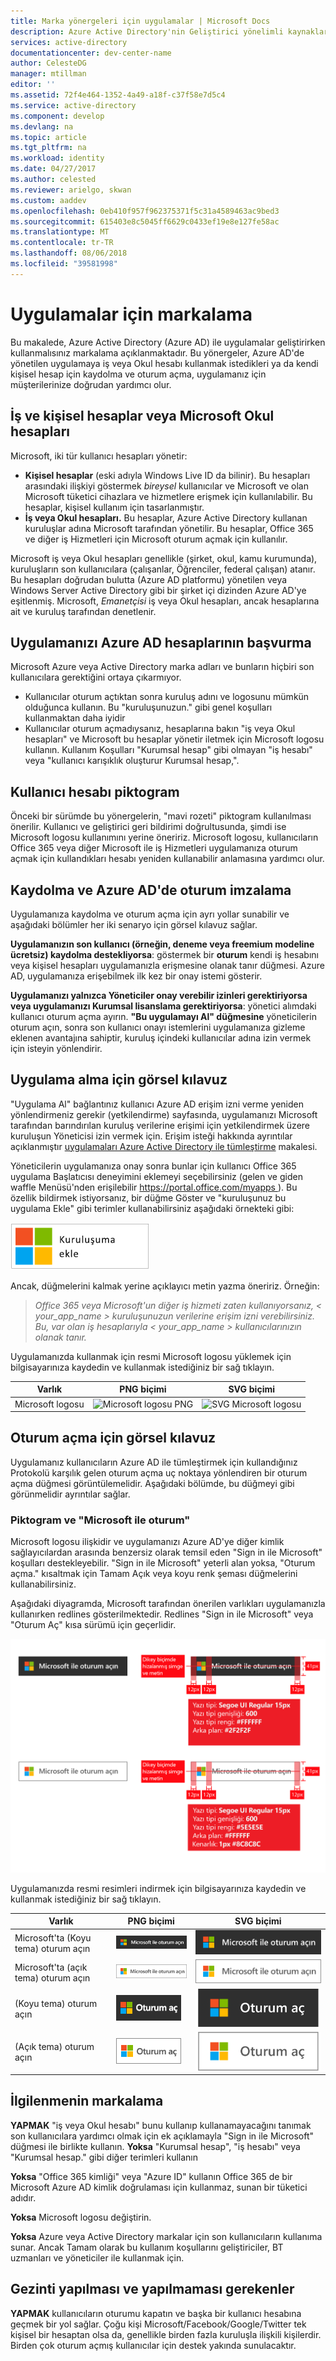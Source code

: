 ```yaml
---
title: Marka yönergeleri için uygulamalar | Microsoft Docs
description: Azure Active Directory'nin Geliştirici yönelimli kaynakları için kapsamlı bir kılavuz
services: active-directory
documentationcenter: dev-center-name
author: CelesteDG
manager: mtillman
editor: ''
ms.assetid: 72f4e464-1352-4a49-a18f-c37f58e7d5c4
ms.service: active-directory
ms.component: develop
ms.devlang: na
ms.topic: article
ms.tgt_pltfrm: na
ms.workload: identity
ms.date: 04/27/2017
ms.author: celested
ms.reviewer: arielgo, skwan
ms.custom: aaddev
ms.openlocfilehash: 0eb410f957f962375371f5c31a4589463ac9bed3
ms.sourcegitcommit: 615403e8c5045ff6629c0433ef19e8e127fe58ac
ms.translationtype: MT
ms.contentlocale: tr-TR
ms.lasthandoff: 08/06/2018
ms.locfileid: "39581998"
---
```

# <a name="branding-guidelines-for-applications"></a>Uygulamalar için markalama

Bu makalede, Azure Active Directory (Azure AD) ile uygulamalar geliştirirken kullanmalısınız markalama açıklanmaktadır. Bu yönergeler, Azure AD'de yönetilen uygulamaya iş veya Okul hesabı kullanmak istedikleri ya da kendi kişisel hesap için kaydolma ve oturum açma, uygulamanız için müşterilerinize doğrudan yardımcı olur.

## <a name="personal-accounts-vs-work-or-school-accounts-from-microsoft"></a>İş ve kişisel hesaplar veya Microsoft Okul hesapları

Microsoft, iki tür kullanıcı hesapları yönetir:

* **Kişisel hesaplar** (eski adıyla Windows Live ID da bilinir). Bu hesapları arasındaki ilişkiyi göstermek *bireysel* kullanıcılar ve Microsoft ve olan Microsoft tüketici cihazlara ve hizmetlere erişmek için kullanılabilir. Bu hesaplar, kişisel kullanım için tasarlanmıştır.
* **İş veya Okul hesapları.** Bu hesaplar, Azure Active Directory kullanan kuruluşlar adına Microsoft tarafından yönetilir. Bu hesaplar, Office 365 ve diğer iş Hizmetleri için Microsoft oturum açmak için kullanılır.

Microsoft iş veya Okul hesapları genellikle (şirket, okul, kamu kurumunda), kuruluşların son kullanıcılara (çalışanlar, Öğrenciler, federal çalışan) atanır. Bu hesapları doğrudan bulutta (Azure AD platformu) yönetilen veya Windows Server Active Directory gibi bir şirket içi dizinden Azure AD'ye eşitlenmiş. Microsoft, *Emanetçisi* iş veya Okul hesapları, ancak hesaplarına ait ve kuruluş tarafından denetlenir.

## <a name="referring-to-azure-ad-accounts-in-your-application"></a>Uygulamanızı Azure AD hesaplarının başvurma

Microsoft Azure veya Active Directory marka adları ve bunların hiçbiri son kullanıcılara gerektiğini ortaya çıkarmıyor.

* Kullanıcılar oturum açtıktan sonra kuruluş adını ve logosunu mümkün olduğunca kullanın. Bu "kuruluşunuzun." gibi genel koşulları kullanmaktan daha iyidir
* Kullanıcılar oturum açmadıysanız, hesaplarına bakın "iş veya Okul hesapları" ve Microsoft bu hesaplar yönetir iletmek için Microsoft logosu kullanın. Kullanım Koşulları "Kurumsal hesap" gibi olmayan "iş hesabı" veya "kullanıcı karışıklık oluşturur Kurumsal hesap,".

## <a name="user-account-pictogram"></a>Kullanıcı hesabı piktogram

Önceki bir sürümde bu yönergelerin, "mavi rozeti" piktogram kullanılması önerilir. Kullanıcı ve geliştirici geri bildirimi doğrultusunda, şimdi ise Microsoft logosu kullanımını yerine öneririz. Microsoft logosu, kullanıcıların Office 365 veya diğer Microsoft ile iş Hizmetleri uygulamanıza oturum açmak için kullandıkları hesabı yeniden kullanabilir anlamasına yardımcı olur.

## <a name="signing-up-and-signing-in-with-azure-ad"></a>Kaydolma ve Azure AD'de oturum imzalama

Uygulamanıza kaydolma ve oturum açma için ayrı yollar sunabilir ve aşağıdaki bölümler her iki senaryo için görsel kılavuz sağlar.

**Uygulamanızın son kullanıcı (örneğin, deneme veya freemium modeline ücretsiz) kaydolma destekliyorsa**: göstermek bir **oturum** kendi iş hesabını veya kişisel hesapları uygulamanızla erişmesine olanak tanır düğmesi. Azure AD, uygulamanıza erişebilmek ilk kez bir onay istemi gösterir.

**Uygulamanızı yalnızca Yöneticiler onay verebilir izinleri gerektiriyorsa veya uygulamanızı Kurumsal lisanslama gerektiriyorsa**: yönetici alımdaki kullanıcı oturum açma ayırın. **"Bu uygulamayı Al" düğmesine** yöneticilerin oturum açın, sonra son kullanıcı onayı istemlerini uygulamanıza gizleme eklenen avantajına sahiptir, kuruluş içindeki kullanıcılar adına izin vermek için isteyin yönlendirir.

## <a name="visual-guidance-for-app-acquisition"></a>Uygulama alma için görsel kılavuz

"Uygulama Al" bağlantınız kullanıcı Azure AD erişim izni verme yeniden yönlendirmeniz gerekir (yetkilendirme) sayfasında, uygulamanızı Microsoft tarafından barındırılan kuruluş verilerine erişimi için yetkilendirmek üzere kuruluşun Yöneticisi izin vermek için. Erişim isteği hakkında ayrıntılar açıklanmıştır [uygulamaları Azure Active Directory ile tümleştirme](quickstart-v1-integrate-apps-with-azure-ad.md) makalesi.

Yöneticilerin uygulamanıza onay sonra bunlar için kullanıcı Office 365 uygulama Başlatıcısı deneyimini eklemeyi seçebilirsiniz (gelen ve giden waffle Menüsü'nden erişilebilir [ https://portal.office.com/myapps ](https://portal.office.com/myapps)). Bu özellik bildirmek istiyorsanız, bir düğme Göster ve "kuruluşunuz bu uygulama Ekle" gibi terimler kullanabilirsiniz aşağıdaki örnekteki gibi:

![Uygulama türleri ve senaryolar](./media/howto-add-branding-in-azure-ad-apps/add-to-my-org.png)

Ancak, düğmelerini kalmak yerine açıklayıcı metin yazma öneririz. Örneğin:

> *Office 365 veya Microsoft'un diğer iş hizmeti zaten kullanıyorsanız, < your_app_name > kuruluşunuzun verilerine erişim izni verebilirsiniz. Bu, var olan iş hesaplarıyla < your_app_name > kullanıcılarınızın olanak tanır.*

Uygulamanızda kullanmak için resmi Microsoft logosu yüklemek için bilgisayarınıza kaydedin ve kullanmak istediğiniz bir sağ tıklayın.

| Varlık                                | PNG biçimi | SVG biçimi |
| ------------------------------------ | ---------- | ---------- |
| Microsoft logosu  | ![Microsoft logosu PNG](./media/howto-add-branding-in-azure-ad-apps/MS-SymbolLockup_MSSymbol_19.png) | ![SVG Microsoft logosu](./media/howto-add-branding-in-azure-ad-apps/MS-SymbolLockup_MSSymbol_19.svg) |

## <a name="visual-guidance-for-sign-in"></a>Oturum açma için görsel kılavuz

Uygulamanız kullanıcıların Azure AD ile tümleştirmek için kullandığınız Protokolü karşılık gelen oturum açma uç noktaya yönlendiren bir oturum açma düğmesi görüntülemelidir. Aşağıdaki bölümde, bu düğmeyi gibi görünmelidir ayrıntılar sağlar.

### <a name="pictogram-and-sign-in-with-microsoft"></a>Piktogram ve "Microsoft ile oturum"

Microsoft logosu ilişkidir ve uygulamanızı Azure AD'ye diğer kimlik sağlayıcılardan arasında benzersiz olarak temsil eden "Sign in ile Microsoft" koşulları destekleyebilir. "Sign in ile Microsoft" yeterli alan yoksa, "Oturum açma." kısaltmak için Tamam Açık veya koyu renk şeması düğmelerini kullanabilirsiniz.

Aşağıdaki diyagramda, Microsoft tarafından önerilen varlıkları uygulamanızla kullanırken redlines gösterilmektedir. Redlines "Sign in ile Microsoft" veya "Oturum Aç" kısa sürümü için geçerlidir.

![Microsoft'ta oturum redlines](./media/howto-add-branding-in-azure-ad-apps/Sign-in-with-Microsoft-redlines.png)

Uygulamanızda resmi resimleri indirmek için bilgisayarınıza kaydedin ve kullanmak istediğiniz bir sağ tıklayın.

| Varlık                                | PNG biçimi | SVG biçimi |
| ------------------------------------ | ---------- | ---------- |
| Microsoft'ta (Koyu tema) oturum açın  | ![Düğme koyu tema PNG oturum](./media/howto-add-branding-in-azure-ad-apps/MS-SymbolLockup_SignIn_dark.png) | ![Microsoft düğme koyu tema oturum SVG oturum](./media/howto-add-branding-in-azure-ad-apps/MS-SymbolLockup_SignIn_dark.svg) |
| Microsoft'ta (açık tema) oturum açın | ![Düğme açık tema PNG oturum](./media/howto-add-branding-in-azure-ad-apps/MS-SymbolLockup_SignIn_light.png) | ![Microsoft düğme açık tema oturum SVG oturum](./media/howto-add-branding-in-azure-ad-apps/MS-SymbolLockup_SignIn_light.svg) |
| (Koyu tema) oturum açın                 | ![Düğme koyu tema PNG kısa oturum](./media/howto-add-branding-in-azure-ad-apps/MS-SymbolLockup_SignIn_dark_short.png) | ![Düğme koyu tema SVG kısa oturum](./media/howto-add-branding-in-azure-ad-apps/MS-SymbolLockup_SignIn_dark_short.svg) |
| (Açık tema) oturum açın                | ![Düğme açık tema PNG kısa oturum](./media/howto-add-branding-in-azure-ad-apps/MS-SymbolLockup_SignIn_light_short.png) | ![Düğme açık tema SVG kısa oturum](./media/howto-add-branding-in-azure-ad-apps/MS-SymbolLockup_SignIn_light_short.svg) |


## <a name="branding-dos-and-donts"></a>İlgilenmenin markalama

**YAPMAK** "iş veya Okul hesabı" bunu kullanıp kullanamayacağını tanımak son kullanıcılara yardımcı olmak için ek açıklamayla "Sign in ile Microsoft" düğmesi ile birlikte kullanın. **Yoksa** "Kurumsal hesap", "iş hesabı" veya "Kurumsal hesap." gibi diğer terimleri kullanın

**Yoksa** "Office 365 kimliği" veya "Azure ID" kullanın Office 365 de bir Microsoft Azure AD kimlik doğrulaması için kullanmaz, sunan bir tüketici adıdır.

**Yoksa** Microsoft logosu değiştirin.

**Yoksa** Azure veya Active Directory markalar için son kullanıcıların kullanıma sunar. Ancak Tamam olarak bu kullanım koşullarını geliştiriciler, BT uzmanları ve yöneticiler ile kullanmak için.

## <a name="navigation-dos-and-donts"></a>Gezinti yapılması ve yapılmaması gerekenler

**YAPMAK** kullanıcıların oturumu kapatın ve başka bir kullanıcı hesabına geçmek bir yol sağlar. Çoğu kişi Microsoft/Facebook/Google/Twitter tek kişisel bir hesaptan olsa da, genellikle birden fazla kuruluşla ilişkili kişilerdir. Birden çok oturum açmış kullanıcılar için destek yakında sunulacaktır.
